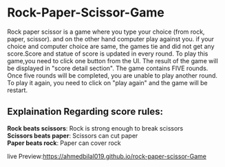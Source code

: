 # Rock-Paper-Scissor-Game


Rock paper scissor is a game where you type your choice (from rock, paper, scissor). and on the other hand computer play against you. if your choice and computer choice are same, the games tie and did not get any score.Score and statue of score is updated in every round. 
To play this game,you need to click one button from the UI. The result of the game will be displayed in "score detail section". 
The game contains FIVE rounds. Once five rounds will be completed, you are unable to play another round. 
To play it again, you need to click on "play again" and the game will be restart. 

## Explaination Regarding score rules:
**Rock beats scissors**: Rock is strong enough to break scissors  
**Scissors beats paper**: Scissors can cut paper  
**Paper beats rock**: Paper can cover rock  

live Preview:https://ahmedbilal019.github.io/rock-paper-scissor-Game

